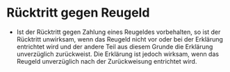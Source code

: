 # Rücktritt gegen Reugeld

- Ist der Rücktritt gegen Zahlung eines Reugeldes vorbehalten, so ist der Rücktritt unwirksam, wenn das Reugeld nicht vor oder bei der Erklärung entrichtet wird und der andere Teil aus diesem Grunde die Erklärung unverzüglich zurückweist. Die Erklärung ist jedoch wirksam, wenn das Reugeld unverzüglich nach der Zurückweisung entrichtet wird.

